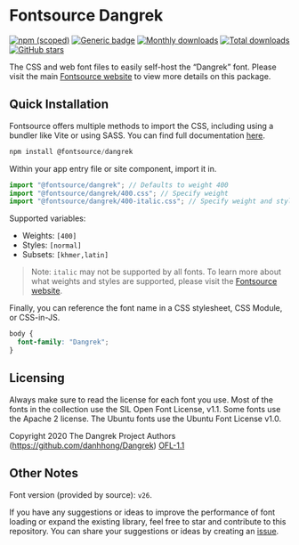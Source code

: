 # Fontsource Dangrek

[![npm (scoped)](https://img.shields.io/npm/v/@fontsource/dangrek?color=brightgreen)](https://www.npmjs.com/package/@fontsource/dangrek) [![Generic badge](https://img.shields.io/badge/fontsource-passing-brightgreen)](https://github.com/fontsource/fontsource) [![Monthly downloads](https://badgen.net/npm/dm/@fontsource/dangrek)](https://github.com/fontsource/fontsource) [![Total downloads](https://badgen.net/npm/dt/@fontsource/dangrek)](https://github.com/fontsource/fontsource) [![GitHub stars](https://img.shields.io/github/stars/fontsource/fontsource.svg?style=social&label=Star)](https://github.com/fontsource/fontsource/stargazers)

The CSS and web font files to easily self-host the “Dangrek” font. Please visit the main [Fontsource website](https://fontsource.org/fonts/dangrek) to view more details on this package.

## Quick Installation

Fontsource offers multiple methods to import the CSS, including using a bundler like Vite or using SASS. You can find full documentation [here](https://fontsource.org/docs/getting-started/introduction).

```javascript
npm install @fontsource/dangrek
```

Within your app entry file or site component, import it in.

```javascript
import "@fontsource/dangrek"; // Defaults to weight 400
import "@fontsource/dangrek/400.css"; // Specify weight
import "@fontsource/dangrek/400-italic.css"; // Specify weight and style
```

Supported variables:
- Weights: `[400]`
- Styles: `[normal]`
- Subsets: `[khmer,latin]`

> Note: `italic` may not be supported by all fonts. To learn more about what weights and styles are supported, please visit the [Fontsource website](https://fontsource.org/fonts/dangrek).

Finally, you can reference the font name in a CSS stylesheet, CSS Module, or CSS-in-JS.

```css
body {
  font-family: "Dangrek";
}
```

## Licensing
Always make sure to read the license for each font you use. Most of the fonts in the collection use the SIL Open Font License, v1.1. Some fonts use the Apache 2 license. The Ubuntu fonts use the Ubuntu Font License v1.0.

Copyright 2020 The Dangrek Project Authors (https://github.com/danhhong/Dangrek)
[OFL-1.1](http://scripts.sil.org/OFL)

## Other Notes
Font version (provided by source): `v26`.

If you have any suggestions or ideas to improve the performance of font loading or expand the existing library, feel free to star and contribute to this repository. You can share your suggestions or ideas by creating an [issue](https://github.com/fontsource/fontsource/issues).